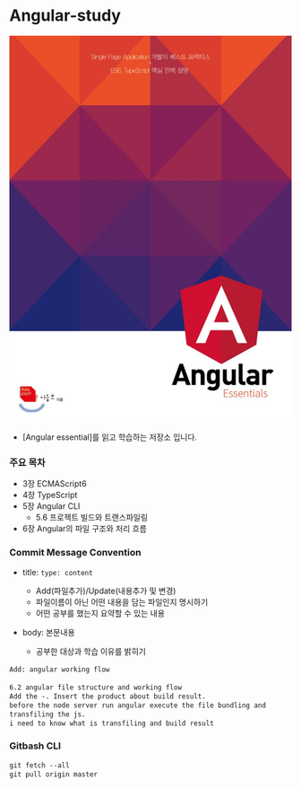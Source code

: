 # Angular-study

<img src="angular_essentials.jpg">

- [Angular essential]를 읽고 학습하는 저장소 입니다.

### 주요 목차

- 3장 ECMAScript6
- 4장 TypeScript
- 5장 Angular CLI
  - 5.6 프로젝트 빌드와 트랜스파일링
- 6장 Angular의 파일 구조와 처리 흐름

### Commit Message Convention

- title: `type: content`
  - Add(파일추가)/Update(내용추가 및 변경)
  - 파일이름이 아닌 어떤 내용을 담는 파일인지 명시하기
  - 어떤 공부를 했는지 요약할 수 있는 내용
- body: 본문내용

  - 공부한 대상과 학습 이유를 밝히기

```
Add: angular working flow

6.2 angular file structure and working flow
Add the -. Insert the product about build result.
before the node server run angular execute the file bundling and transfiling the js.
i need to know what is transfiling and build result
```

### Gitbash CLI

```
git fetch --all
git pull origin master
```
